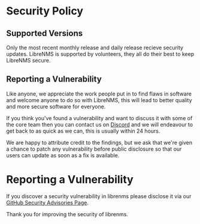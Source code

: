 # Security Policy

## Supported Versions

Only the most recent monthly release and daily release recieve security updates.
LibreNMS is supported by volunteers, they all do their best to keep LibreNMS secure.

## Reporting a Vulnerability

Like anyone, we appreciate the work people put in to find flaws in
software and welcome anyone to do so with LibreNMS, this will lead to
better quality and more secure software for everyone.

If you think you've found a vulnerability and want to discuss it with
some of the core team then you can contact us on
[Discord](https://discord.com/invite/librenms) and we will endeavour to
get back to as quick as we can, this is usually within 24 hours.

We are happy to attribute credit to the findings, but we ask that we're
given a chance to patch any vulnerability before public disclosure so
that our users can update as soon as a fix is available.


# Reporting a Vulnerability

If you discover a security vulnerability in librenms please disclose it via our [GitHub Security Advisories Page](https://github.com/librenms/librenms/security/advisories/new).

Thank you for improving the security of librenms.
